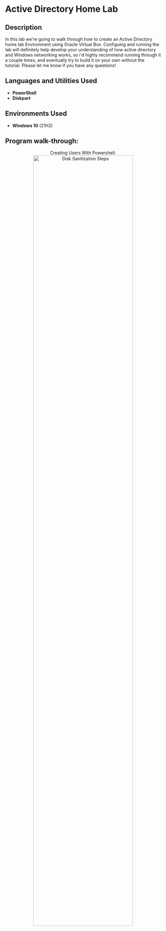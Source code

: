 
<h1>Active Directory Home Lab</h1>


<h2>Description</h2>
In this lab we're going to walk through how to create an Active Directory home lab Environment using Oracle Virtual Box. Configuing and running the lab will definitely help develop your understanding of how active directory and Windows networking works, so i'd highly recommend running through it a couple times, and eventually try to build it on your own without the tutorial. Please let me know if you have any questions!
<br />


<h2>Languages and Utilities Used</h2>

- <b>PowerShell</b> 
- <b>Diskpart</b>

<h2>Environments Used </h2>

- <b>Windows 10</b> (21H2)

<h2>Program walk-through:</h2>

<p align="center">
Creating Users With Powershell: <br/>
<img src="https://i.imgur.com/62TgaWL.png" height="80%" width="80%" alt="Disk Sanitization Steps"/>
<br />
<br />

<!--
 ```diff
- text in red
+ text in green
! text in orange
# text in gray
@@ text in purple (and bold)@@
```
--!>
